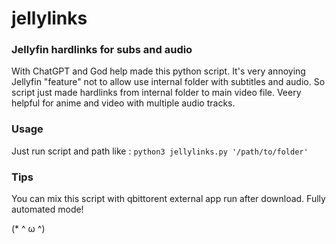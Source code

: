 # jellylinks
### Jellyfin hardlinks for subs and audio
With ChatGPT and God help made this python script. It's very annoying Jellyfin "feature" not to allow use internal folder with subtitles and audio. So script just made hardlinks from internal folder to main video file. Veery helpful for anime and video with multiple audio tracks.

### Usage
Just run script and path like : `python3 jellylinks.py '/path/to/folder'` 

### Tips
You can mix this script with qbittorent external app run after download. Fully automated mode!

(* ^ ω ^)
